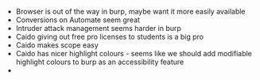  - Browser is out of the way in burp, maybe want it more easily available
 - Conversions on Automate seem great
 - Intruder attack management seems harder in burp
 - Caido giving out free pro licenses to students is a big pro
 - Caido makes scope easy
 - Caido has nicer highlight colours - seems like we should add modifiable highlight colours to burp as an accessibility feature
 - 